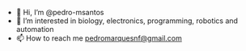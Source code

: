 - 👋 Hi, I’m @pedro-msantos
- 👀 I’m interested in biology, electronics, programming, robotics and automation
- 📫 How to reach me pedromarquesnf@gmail.com

<!---
pedro-msantos/pedro-msantos is a ✨ special ✨ repository because its `README.md` (this file) appears on your GitHub profile.
You can click the Preview link to take a look at your changes.
--->
